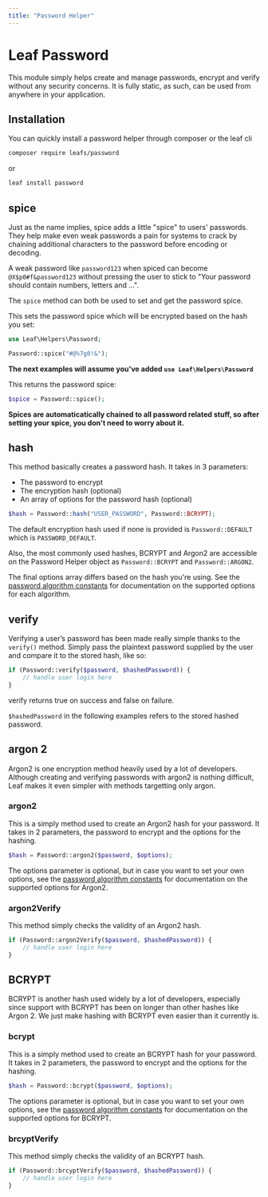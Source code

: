 ```yaml
---
title: "Password Helper"
---
```


<!-- markdownlint-disable no-inline-html -->
# Leaf Password

This module simply helps create and manage passwords, encrypt and verify without any security concerns. It is fully static, as such, can be used from anywhere in your application.

## Installation

You can quickly install a password helper through composer or the leaf cli

```sh
composer require leafs/password
```

or

```sh
leaf install password
```

## spice

Just as the name implies, spice adds a little "spice" to users' passwords. They help make even weak passwords a pain for systems to crack by chaining additional characters to the password before encoding or decoding.

A weak password like `password123` when spiced can become `@X$p0#f&password123` without pressing the user to stick to "Your password should contain numbers, letters and ...".

The `spice` method can both be used to set and get the password spice.

This sets the password spice which will be encrypted based on the hash you set:

```php
use Leaf\Helpers\Password;

Password::spice("#@%7g0!&");
```

**The next examples will assume you've added `use Leaf\Helpers\Password`**

This returns the password spice:

```php
$spice = Password::spice();
```

**Spices are automaticatically chained to all password related stuff, so after setting your spice, you don't need to worry about it.**

## hash

This method basically creates a password hash. It takes in 3 parameters:

- The password to encrypt
- The encryption hash (optional)
- An array of options for the password hash (optional)

```php
$hash = Password::hash("USER_PASSWORD", Password::BCRYPT);
```

The default encryption hash used if none is provided is `Password::DEFAULT` which is `PASSWORD_DEFAULT`.

Also, the most commonly used hashes, BCRYPT and Argon2 are accessible on the Password Helper object as `Password::BCRYPT` and `Password::ARGON2`.

The final options array differs based on the hash you're using. See the [password algorithm constants](https://secure.php.net/manual/en/password.constants.php) for documentation on the supported options for each algorithm.

## verify

Verifying a user’s password has been made really simple thanks to the `verify()` method. Simply pass the plaintext password supplied by the user and compare it to the stored hash, like so:

```php
if (Password::verify($password, $hashedPassword)) {
    // handle user login here
}
```

verify returns true on success and false on failure.

`$hashedPassword` in the following examples refers to the stored hashed password.

## argon 2

Argon2 is one encryption method heavily used by a lot of developers. Although creating and verifying passwords with argon2 is nothing difficult, Leaf makes it even simpler with methods targetting only argon.

### argon2

This is a simply method used to create an Argon2 hash for your password. It takes in 2 parameters, the password to encrypt and the options for the hashing.

```php
$hash = Password::argon2($password, $options);
```

The options parameter is optional, but in case you want to set your own options, see the [password algorithm constants](https://secure.php.net/manual/en/password.constants.php) for documentation on the supported options for Argon2.

### argon2Verify

This method simply checks the validity of an Argon2 hash.

```php
if (Password::argon2Verify($password, $hashedPassword)) {
    // handle user login here
}
```

## BCRYPT

BCRYPT is another hash used widely by a lot of developers, especially since support with BCRYPT has been on longer than other hashes like Argon 2. We just make hashing with BCRYPT even easier than it currently is.

### bcrypt

This is a simply method used to create an BCRYPT hash for your password. It takes in 2 parameters, the password to encrypt and the options for the hashing.

```php
$hash = Password::bcrypt($password, $options);
```

The options parameter is optional, but in case you want to set your own options, see the [password algorithm constants](https://secure.php.net/manual/en/password.constants.php) for documentation on the supported options for BCRYPT.

### brcyptVerify

This method simply checks the validity of an BCRYPT hash.

```php
if (Password::brcyptVerify($password, $hashedPassword)) {
    // handle user login here
}
```
